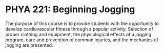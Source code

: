 # PHYA 221: Beginning Jogging

The purpose of this course is to provide students with the opportunity to develop cardiovascular fitness through a popular activity. Selection of proper clothing and equipment, the physiological effects of a jogging program, care and prevention of common injuries, and the mechanics of jogging are presented.